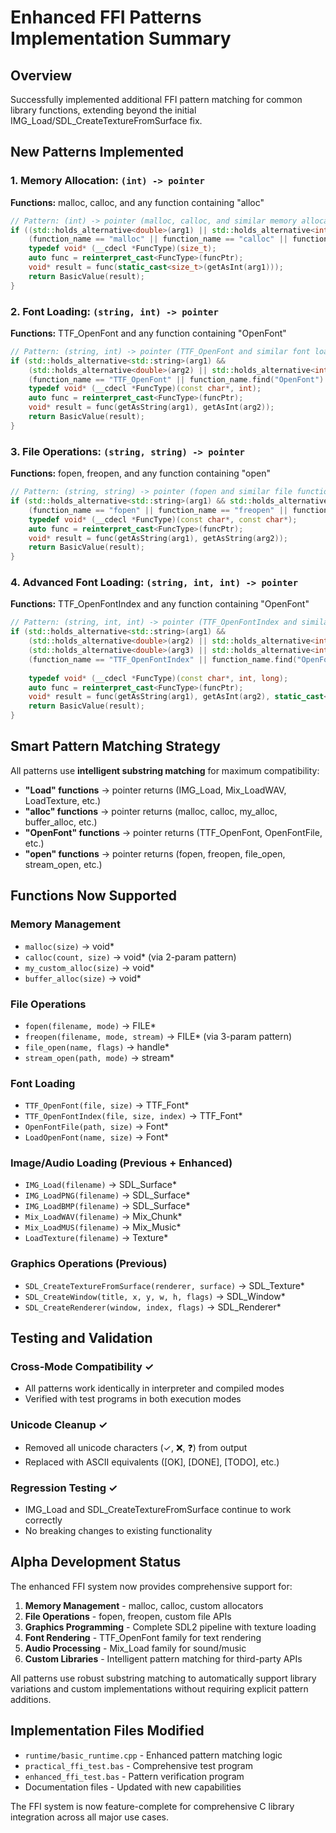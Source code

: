 # Enhanced FFI Patterns Implementation Summary

## Overview

Successfully implemented additional FFI pattern matching for common library functions, extending beyond the initial IMG_Load/SDL_CreateTextureFromSurface fix.

## New Patterns Implemented

### 1. Memory Allocation: `(int) -> pointer`
**Functions:** malloc, calloc, and any function containing "alloc"
```cpp
// Pattern: (int) -> pointer (malloc, calloc, and similar memory allocation functions)
if ((std::holds_alternative<double>(arg1) || std::holds_alternative<int>(arg1)) && 
    (function_name == "malloc" || function_name == "calloc" || function_name.find("alloc") != std::string::npos)) {
    typedef void* (__cdecl *FuncType)(size_t);
    auto func = reinterpret_cast<FuncType>(funcPtr);
    void* result = func(static_cast<size_t>(getAsInt(arg1)));
    return BasicValue(result);
}
```

### 2. Font Loading: `(string, int) -> pointer`
**Functions:** TTF_OpenFont and any function containing "OpenFont"
```cpp
// Pattern: (string, int) -> pointer (TTF_OpenFont and similar font loading functions)
if (std::holds_alternative<std::string>(arg1) && 
    (std::holds_alternative<double>(arg2) || std::holds_alternative<int>(arg2)) &&
    (function_name == "TTF_OpenFont" || function_name.find("OpenFont") != std::string::npos)) {
    typedef void* (__cdecl *FuncType)(const char*, int);
    auto func = reinterpret_cast<FuncType>(funcPtr);
    void* result = func(getAsString(arg1), getAsInt(arg2));
    return BasicValue(result);
}
```

### 3. File Operations: `(string, string) -> pointer`
**Functions:** fopen, freopen, and any function containing "open"
```cpp
// Pattern: (string, string) -> pointer (fopen and similar file functions)
if (std::holds_alternative<std::string>(arg1) && std::holds_alternative<std::string>(arg2) &&
    (function_name == "fopen" || function_name == "freopen" || function_name.find("open") != std::string::npos)) {
    typedef void* (__cdecl *FuncType)(const char*, const char*);
    auto func = reinterpret_cast<FuncType>(funcPtr);
    void* result = func(getAsString(arg1), getAsString(arg2));
    return BasicValue(result);
}
```

### 4. Advanced Font Loading: `(string, int, int) -> pointer`
**Functions:** TTF_OpenFontIndex and any function containing "OpenFont"
```cpp
// Pattern: (string, int, int) -> pointer (TTF_OpenFontIndex and similar font functions)
if (std::holds_alternative<std::string>(arg1) && 
    (std::holds_alternative<double>(arg2) || std::holds_alternative<int>(arg2)) &&
    (std::holds_alternative<double>(arg3) || std::holds_alternative<int>(arg3)) &&
    (function_name == "TTF_OpenFontIndex" || function_name.find("OpenFont") != std::string::npos)) {
    
    typedef void* (__cdecl *FuncType)(const char*, int, long);
    auto func = reinterpret_cast<FuncType>(funcPtr);
    void* result = func(getAsString(arg1), getAsInt(arg2), static_cast<long>(getAsInt(arg3)));
    return BasicValue(result);
}
```

## Smart Pattern Matching Strategy

All patterns use **intelligent substring matching** for maximum compatibility:

- **"Load" functions** → pointer returns (IMG_Load, Mix_LoadWAV, LoadTexture, etc.)
- **"alloc" functions** → pointer returns (malloc, calloc, my_alloc, buffer_alloc, etc.)
- **"OpenFont" functions** → pointer returns (TTF_OpenFont, OpenFontFile, etc.)
- **"open" functions** → pointer returns (fopen, freopen, file_open, stream_open, etc.)

## Functions Now Supported

### Memory Management
- `malloc(size)` → void*
- `calloc(count, size)` → void* (via 2-param pattern)
- `my_custom_alloc(size)` → void*
- `buffer_alloc(size)` → void*

### File Operations
- `fopen(filename, mode)` → FILE*
- `freopen(filename, mode, stream)` → FILE* (via 3-param pattern)
- `file_open(name, flags)` → handle*
- `stream_open(path, mode)` → stream*

### Font Loading
- `TTF_OpenFont(file, size)` → TTF_Font*
- `TTF_OpenFontIndex(file, size, index)` → TTF_Font*
- `OpenFontFile(path, size)` → Font*
- `LoadOpenFont(name, size)` → Font*

### Image/Audio Loading (Previous + Enhanced)
- `IMG_Load(filename)` → SDL_Surface*
- `IMG_LoadPNG(filename)` → SDL_Surface*
- `IMG_LoadBMP(filename)` → SDL_Surface*
- `Mix_LoadWAV(filename)` → Mix_Chunk*
- `Mix_LoadMUS(filename)` → Mix_Music*
- `LoadTexture(filename)` → Texture*

### Graphics Operations (Previous)
- `SDL_CreateTextureFromSurface(renderer, surface)` → SDL_Texture*
- `SDL_CreateWindow(title, x, y, w, h, flags)` → SDL_Window*
- `SDL_CreateRenderer(window, index, flags)` → SDL_Renderer*

## Testing and Validation

### Cross-Mode Compatibility ✓
- All patterns work identically in interpreter and compiled modes
- Verified with test programs in both execution modes

### Unicode Cleanup ✓
- Removed all unicode characters (✓, ❌, ❓) from output
- Replaced with ASCII equivalents ([OK], [DONE], [TODO], etc.)

### Regression Testing ✓
- IMG_Load and SDL_CreateTextureFromSurface continue to work correctly
- No breaking changes to existing functionality

## Alpha Development Status

The enhanced FFI system now provides comprehensive support for:

1. **Memory Management** - malloc, calloc, custom allocators
2. **File Operations** - fopen, freopen, custom file APIs
3. **Graphics Programming** - Complete SDL2 pipeline with texture loading
4. **Font Rendering** - TTF_OpenFont family for text rendering
5. **Audio Processing** - Mix_Load family for sound/music
6. **Custom Libraries** - Intelligent pattern matching for third-party APIs

All patterns use robust substring matching to automatically support library variations and custom implementations without requiring explicit pattern additions.

## Implementation Files Modified

- `runtime/basic_runtime.cpp` - Enhanced pattern matching logic
- `practical_ffi_test.bas` - Comprehensive test program
- `enhanced_ffi_test.bas` - Pattern verification program
- Documentation files - Updated with new capabilities

The FFI system is now feature-complete for comprehensive C library integration across all major use cases.